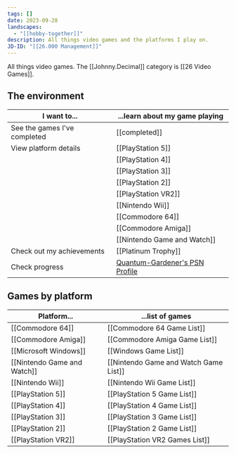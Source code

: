 ```yaml
---
tags: []
date: 2023-09-28
landscapes:
  - "[[hobby-together]]"
description: All things video games and the platforms I play on.
JD-ID: "[[26.000 Management]]"
---
```

All things video games. The [[Johnny.Decimal]] category is [[26 Video Games]].

## The environment
| I want to...                 | ...learn about my game playing                                             |
| ---------------------------- | -------------------------------------------------------------------------- |
| See the games I've completed | [[completed]]                                                              |
| View platform details        | [[PlayStation 5]]                                                          |
|                              | [[PlayStation 4]]                                                          |
|                              | [[PlayStation 3]]                                                          |
|                              | [[PlayStation 2]]                                                          |
|                              | [[PlayStation VR2]]                                                        |
|                              | [[Nintendo Wii]]                                                           |
|                              | [[Commodore 64]]                                                           |
|                              | [[Commodore Amiga]]                                                        |
|                              | [[Nintendo Game and Watch]]                                                |
| Check out my achievements    | [[Platinum Trophy]]                                                        |
| Check progress               | [Quantum-Gardener's PSN Profile](https://psnprofiles.com/Quantum-Gardener) |
## Games by platform
| Platform...                 | ...list of games                      |
| --------------------------- | ------------------------------------- |
| [[Commodore 64]]            | [[Commodore 64 Game List]]            |
| [[Commodore Amiga]]         | [[Commodore Amiga Game List]]         |
| [[Microsoft Windows]]       | [[Windows Game List]]                 |
| [[Nintendo Game and Watch]] | [[Nintendo Game and Watch Game List]] |
| [[Nintendo Wii]]            | [[Nintendo Wii Game List]]            |
| [[PlayStation 5]]           | [[PlayStation 5 Game List]]           |
| [[PlayStation 4]]           | [[PlayStation 4 Game List]]           |
| [[PlayStation 3]]           | [[PlayStation 3 Game List]]           |
| [[PlayStation 2]]           | [[PlayStation 2 Game List]]           |
| [[PlayStation VR2]]         | [[PlayStation VR2 Games List]]        |

